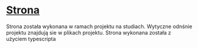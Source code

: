 # [Strona](https://maciejkubon.github.io/polmed_typescrip/)

Strona została wykonana w ramach projektu na studiach. Wytyczne odnśnie projektu znajdują sie w plikach projektu. Strona wykonana została z użyciem typescripta
